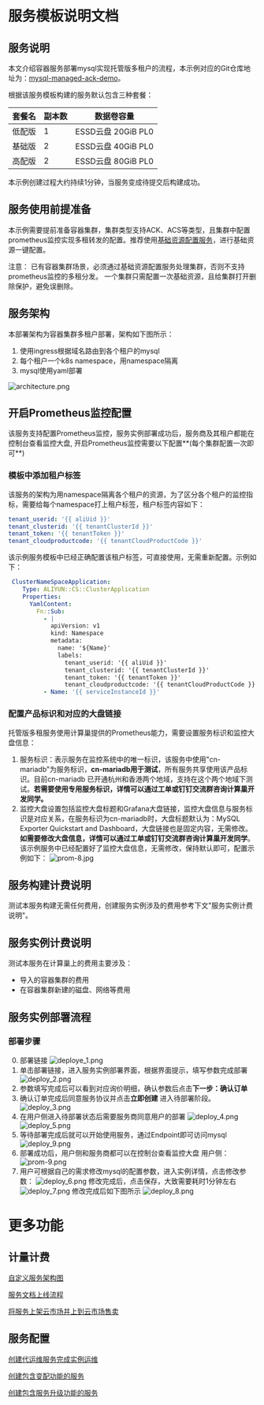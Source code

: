 # 服务模板说明文档

## 服务说明

本文介绍容器服务部署mysql实现托管版多租户的流程，本示例对应的Git仓库地址为：[mysql-managed-ack-demo](https://github.com/aliyun-computenest/mysql-managed-ack-demo)。

根据该服务模板构建的服务默认包含三种套餐：

| 套餐名  | 副本数 | 数据卷容量              |  
|--------|-----|------------------|
| 低配版 | 1   | ESSD云盘 20GiB PL0 | 
| 基础版 | 2   | ESSD云盘 40GiB PL0 | 
| 高配版 | 2   | ESSD云盘 80GiB PL0 |

本示例创建过程大约持续1分钟，当服务变成待提交后构建成功。

## 服务使用前提准备
本示例需要提前准备容器集群，集群类型支持ACK、ACS等类型，且集群中配置prometheus监控实现多租转发的配置。推荐使用[基础资源配置服务](https://computenest.console.aliyun.com/service/instance/create/cn-hangzhou?type=user&ServiceId=service-9ee2ab978b014397b0cc)，进行基础资源一键配置。

注意：
已有容器集群场景，必须通过基础资源配置服务处理集群，否则不支持prometheus监控的多租分发。
一个集群只需配置一次基础资源，且给集群打开删除保护，避免误删除。

## 服务架构

本部署架构为容器集群多租户部署，架构如下图所示：
1. 使用ingress根据域名路由到各个租户的mysql
2. 每个租户一个k8s namespace，用namespace隔离
3. mysql使用yaml部署

![architecture.png](architecture.png)

## 开启Prometheus监控配置
该服务支持配置Prometheus监控，服务实例部署成功后，服务商及其租户都能在控制台查看监控大盘, 开启Prometheus监控需要以下配置**(每个集群配置一次即可**)
### 模板中添加租户标签
该服务的架构为用namespace隔离各个租户的资源，为了区分各个租户的监控指标，需要给每个namespace打上租户标签，租户标签内容如下：
```yaml
tenant_userid: '{{ aliUid }}'
tenant_clusterid: '{{ tenantClusterId }}'
tenant_token: '{{ tenantToken }}'
tenant_cloudproductcode: '{{ tenantCloudProductCode }}'
```
该示例服务模板中已经正确配置该租户标签，可直接使用，无需重新配置。示例如下：
```yaml
 ClusterNameSpaceApplication:
    Type: ALIYUN::CS::ClusterApplication
    Properties:
      YamlContent:
        Fn::Sub:
          - |
            apiVersion: v1
            kind: Namespace
            metadata:
              name: '${Name}'
              labels:
                tenant_userid: '{{ aliUid }}'
                tenant_clusterid: '{{ tenantClusterId }}'
                tenant_token: '{{ tenantToken }}'
                tenant_cloudproductcode: '{{ tenantCloudProductCode }}'
          - Name: '{{ serviceInstanceId }}'
```
### 配置产品标识和对应的大盘链接
托管版多租服务使用计算巢提供的Prometheus能力，需要设置服务标识和监控大盘信息：
1. 服务标识：表示服务在监控系统中的唯一标识，该服务中使用"cn-mariadb"为服务标识，**cn-mariadb用于测试**，所有服务共享使用该产品标识。目前cn-mariadb
   已开通杭州和香港两个地域，支持在这个两个地域下测试。**若需要使用专用服务标识，详情可以通过工单或钉钉交流群咨询计算巢开发同学。**
2. 监控大盘设置包括监控大盘标题和Grafana大盘链接，监控大盘信息与服务标识是对应关系，在服务标识为cn-mariadb时，大盘标题默认为：MySQL Exporter Quickstart and
   Dashboard，大盘链接也是固定内容，无需修改。**如需要修改大盘信息，详情可以通过工单或钉钉交流群咨询计算巢开发同学**。
   该示例服务中已经配置好了监控大盘信息，无需修改，保持默认即可，配置示例如下：
   ![prom-8.jpg](prom-8.jpg)

## 服务构建计费说明

测试本服务构建无需任何费用，创建服务实例涉及的费用参考下文"服务实例计费说明"。

## 服务实例计费说明

测试本服务在计算巢上的费用主要涉及：

- 导入的容器集群的费用
- 在容器集群新建的磁盘、网络等费用


## 服务实例部署流程

### 部署步骤

0. 部署链接
   ![deploye_1.png](deploy_1.png)
1. 单击部署链接，进入服务实例部署界面，根据界面提示，填写参数完成部署
   ![deploy_2.png](deploy_2.png)
2. 参数填写完成后可以看到对应询价明细，确认参数后点击**下一步：确认订单**
3. 确认订单完成后同意服务协议并点击**立即创建**
   进入待部署阶段。
   ![deploy_3.png](deploy_3.png)
4. 在用户侧进入待部署状态后需要服务商同意用户的部署
   ![deploy_4.png](deploy_4.png)
   ![deploy_5.png](deploy_5.png)
5. 等待部署完成后就可以开始使用服务，通过Endpoint即可访问mysql
   ![deploy_9.png](deploy_9.png)
6. 部署成功后，用户侧和服务商都可以在控制台查看监控大盘
   用户侧：
   ![prom-9.png](prom-9.png)
7. 用户可根据自己的需求修改mysql的配置参数，进入实例详情，点击修改参数：
   ![deploy_6.png](deploy_6.png)
   修改完成后，点击保存，大致需要耗时1分钟左右
   ![deploy_7.png](deploy_7.png)
   修改完成后如下图所示
   ![deploy_8.png](deploy_8.png)

# 更多功能

## 计量计费

[自定义服务架构图](https://help.aliyun.com/zh/compute-nest/customize-a-service-architecture?spm=a2c4g.11186623.0.0.56e736bfyUdlFm])

[服务文档上线流程](https://help.aliyun.com/zh/compute-nest/use-cases/publish-documents-to-compute-nest?spm=a2c4g.313309.0.i0])

[将服务上架云市场并上到云市场售卖](https://help.aliyun.com/zh/compute-nest/publish-a-service-to-alibaba-cloud-marketplace?spm=a2c4g.11186623.0.i7])

## 服务配置

[创建代运维服务完成实例运维](https://help.aliyun.com/zh/compute-nest/create-a-hosted-operations-and-maintenance-service?spm=a2c4g.11186623.0.i24#task-2167552])

[创建包含变配功能的服务](https://help.aliyun.com/zh/compute-nest/use-cases/create-a-service-that-supports-specification-changes-and-change-the-specifications-of-a-service-instance?spm=a2c4g.11186623.0.i3])

[创建包含服务升级功能的服务](https://help.aliyun.com/zh/compute-nest/upgrade-a-service-instance?spm=a2c4g.11186623.0.i17#task-2236803)